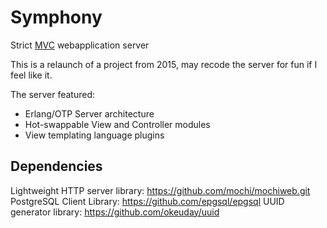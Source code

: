 # Symphony
Strict <a href="https://en.wikipedia.org/wiki/Model%E2%80%93view%E2%80%93controller">MVC</a> webapplication server

This is a relaunch of a project from 2015, may recode the server for fun if I feel like it.

The server featured:
* Erlang/OTP Server architecture
* Hot-swappable View and Controller modules
* View templating language plugins

## Dependencies
Lightweight HTTP server library:
  https://github.com/mochi/mochiweb.git
PostgreSQL Client Library:
  https://github.com/epgsql/epgsql
UUID generator library:
  https://github.com/okeuday/uuid
